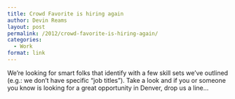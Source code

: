 ```yaml
---
title: Crowd Favorite is hiring again
author: Devin Reams
layout: post
permalink: /2012/crowd-favorite-is-hiring-again/
categories:
  - Work
format: link
---
```

We&#8217;re looking for smart folks that identify with a few skill sets we&#8217;ve outlined (e.g.: we don&#8217;t have specific &#8220;job titles&#8221;). Take a look and if you or someone you know is looking for a great opportunity in Denver, drop us a line&#8230;